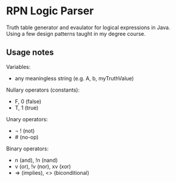 # RPN Logic Parser
Truth table generator and evaulator for logical expressions in Java.\
Using a few design patterns taught in my degree course. 
## Usage notes 
Variables:
- any meaningless string (e.g. A, b, myTruthValue)

Nullary operators (constants):
- F, 0 (false)
- T, 1 (true)

Unary operators:
- ¬ ! (not)
- \# (no-op)

Binary operators:
- n (and), !n (nand)
- v (or), !v (nor), xv (xor)
- => (implies), <> (biconditional)
